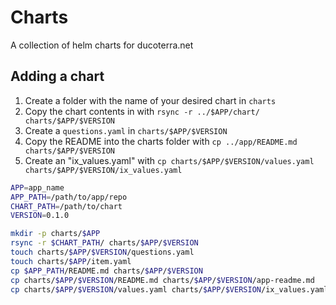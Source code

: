 # Charts

A collection of helm charts for ducoterra.net

## Adding a chart

1. Create a folder with the name of your desired chart in `charts`
2. Copy the chart contents in with `rsync -r ../$APP/chart/ charts/$APP/$VERSION`
3. Create a `questions.yaml` in `charts/$APP/$VERSION`
4. Copy the README into the charts folder with `cp ../app/README.md charts/$APP/$VERSION`
5. Create an "ix_values.yaml" with `cp charts/$APP/$VERSION/values.yaml charts/$APP/$VERSION/ix_values.yaml`

```bash
APP=app_name
APP_PATH=/path/to/app/repo
CHART_PATH=/path/to/chart
VERSION=0.1.0

mkdir -p charts/$APP
rsync -r $CHART_PATH/ charts/$APP/$VERSION
touch charts/$APP/$VERSION/questions.yaml
touch charts/$APP/item.yaml
cp $APP_PATH/README.md charts/$APP/$VERSION
cp charts/$APP/$VERSION/README.md charts/$APP/$VERSION/app-readme.md
cp charts/$APP/$VERSION/values.yaml charts/$APP/$VERSION/ix_values.yaml
```

